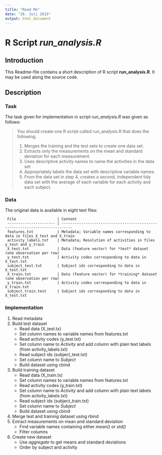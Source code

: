 ```yaml
---
title: "Read Me"
date: "26. Juli 2015"
output: html_document
---
```


# R Script *run_analysis.R*

## Introduction

This Readme-file contains a short description of R script **run_analysis.R**. It may be used along the source code.

## Description
### Task
The task given for implementation in script *run_analysis.R* was given as follows:

> You should create one R script called run_analysis.R that does the following. 
>
> 1. Merges the training and the test sets to create one data set.
> 2. Extracts only the measurements on the mean and standard deviation for each measurement. 
> 3. Uses descriptive activity names to name the activities in the data set
> 4. Appropriately labels the data set with descriptive variable names. 
> 5. From the data set in step 4, creates a second, independent tidy data set with the average of each variable for each activity and each subject.

### Data
The original data is available in eight text files:
```
 File                   | Content
 ---------------------- | ---------------------------------------------------------------------------
 features.txt           | Metadata; Variable names corresponding to data in files X_test and X_train
 activity_labels.txt    | Metadata; Resolution of activities in files y_test and y_train
 X_test.txt             | Data (feature vector) for *test* dataset (one observation per row)
 y_test.txt             | Activity codes corresponding to data in X_test.txt
 subject_test.txt       | Subject ids corresponding to data in X_test.txt
 X_train.txt            | Data (feature vector) for *training* dataset (one observation per row)
 y_train.txt            | Activity codes corresponding to data in X_train.txt
 subject_train.test     | Subject ids corresponding to data in X_test.txt
```

### Implementation

 1. Read metadata
 2. Build test dataset
    + Read data (X_test.tx)
    + Set column names to variable names from features.txt
    + Read activity codes (y_test.txt)
    + Set column name to *Activity* and add column with plain text labels (from activity_labels.txt)
    + Read subject ids (subject_test.txt)
    + Set column name to *Subject*
    + Build dataset using cbind
 3. Build training dataset
    + Read data (X_train.tx)
    + Set column names to variable names from features.txt
    + Read activity codes (y_train.txt)
    + Set column name to *Activity* and add column with plain text labels (from activity_labels.txt)
    + Read subject ids (subject_train.txt)
    + Set column name to *Subject*
    + Build dataset using cbind
 4. Merge test and training dataset using rbind
 5. Extract measurements on mean and standard deviation
    + Find variable names containing either *mean()* or *std()*
    + Filter columns
 6. Create new dataset
    + Use *aggregate* to get means and standard deviations
    + Order by subject and activity
 
